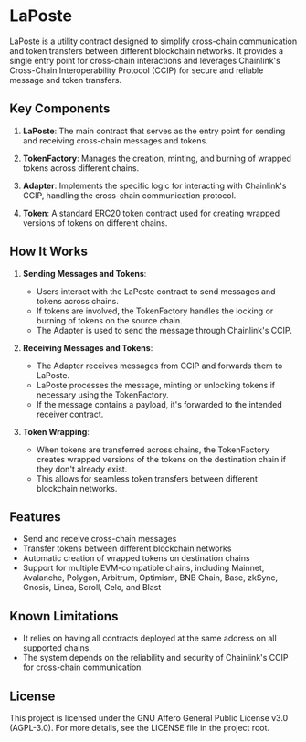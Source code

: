 # LaPoste

LaPoste is a utility contract designed to simplify cross-chain communication and token transfers between different blockchain networks. It provides a single entry point for cross-chain interactions and leverages Chainlink's Cross-Chain Interoperability Protocol (CCIP) for secure and reliable message and token transfers.

## Key Components

1. **LaPoste**: The main contract that serves as the entry point for sending and receiving cross-chain messages and tokens.

2. **TokenFactory**: Manages the creation, minting, and burning of wrapped tokens across different chains.

3. **Adapter**: Implements the specific logic for interacting with Chainlink's CCIP, handling the cross-chain communication protocol.

4. **Token**: A standard ERC20 token contract used for creating wrapped versions of tokens on different chains.

## How It Works

1. **Sending Messages and Tokens**:
   - Users interact with the LaPoste contract to send messages and tokens across chains.
   - If tokens are involved, the TokenFactory handles the locking or burning of tokens on the source chain.
   - The Adapter is used to send the message through Chainlink's CCIP.

2. **Receiving Messages and Tokens**:
   - The Adapter receives messages from CCIP and forwards them to LaPoste.
   - LaPoste processes the message, minting or unlocking tokens if necessary using the TokenFactory.
   - If the message contains a payload, it's forwarded to the intended receiver contract.

3. **Token Wrapping**:
   - When tokens are transferred across chains, the TokenFactory creates wrapped versions of the tokens on the destination chain if they don't already exist.
   - This allows for seamless token transfers between different blockchain networks.

## Features

- Send and receive cross-chain messages
- Transfer tokens between different blockchain networks
- Automatic creation of wrapped tokens on destination chains
- Support for multiple EVM-compatible chains, including Mainnet, Avalanche, Polygon, Arbitrum, Optimism, BNB Chain, Base, zkSync, Gnosis, Linea, Scroll, Celo, and Blast

## Known Limitations

- It relies on having all contracts deployed at the same address on all supported chains.
- The system depends on the reliability and security of Chainlink's CCIP for cross-chain communication.

## License

This project is licensed under the GNU Affero General Public License v3.0 (AGPL-3.0). For more details, see the LICENSE file in the project root.

